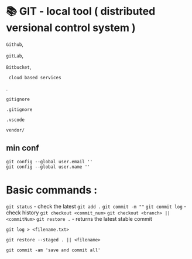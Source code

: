 # 📚 GIT - local tool ( distributed versional control system )

`Github`,

`gitLab`,

`Bitbucket`,

     cloud based services
.
    
    gitignore
`.gitignore`

`.vscode`

`vendor/`



## min conf
    git config --global user.email ''
    git config --global user.name ''

# Basic commands :
`git status` - check the latest
`git add .`
`git commit -m ""`
`git commit log` - check history
`git checkout <commit_num>`
`git checkout <branch> || <commitNum>`
`git restore .` - returns the latest 
stable commit 

`git log > <filename.txt>`

`git restore --staged . || <filename>`

`git commit -am 'save and commit all'`




